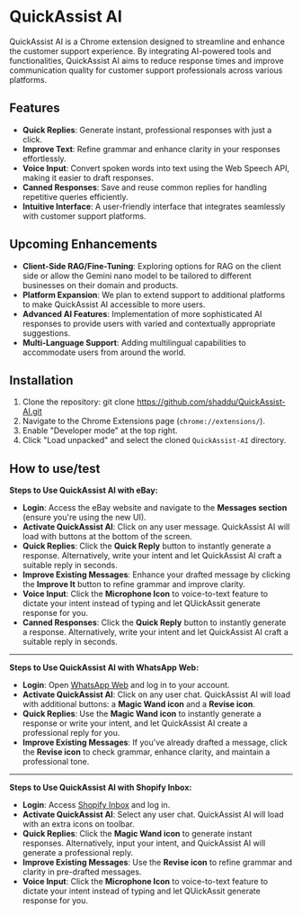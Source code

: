# QuickAssist AI
  
QuickAssist AI is a Chrome extension designed to streamline and enhance the customer support experience. By integrating AI-powered tools and functionalities, QuickAssist AI aims to reduce response times and improve communication quality for customer support professionals across various platforms.  
  
## Features

- **Quick Replies**: Generate instant, professional responses with just a click.  
- **Improve Text**: Refine grammar and enhance clarity in your responses effortlessly.  
- **Voice Input**: Convert spoken words into text using the Web Speech API, making it easier to draft responses.  
- **Canned Responses**: Save and reuse common replies for handling repetitive queries efficiently.     
- **Intuitive Interface**: A user-friendly interface that integrates seamlessly with customer support platforms. 
  
## Upcoming Enhancements  
  
- **Client-Side RAG/Fine-Tuning**: Exploring options for RAG on the client side or allow the Gemini nano model to be tailored to different businesses on their domain and products. 
- **Platform Expansion**: We plan to extend support to additional platforms to make QuickAssist AI accessible to more users.  
- **Advanced AI Features**: Implementation of more sophisticated AI responses to provide users with varied and contextually appropriate suggestions.  
- **Multi-Language Support**: Adding multilingual capabilities to accommodate users from around the world. 
  
## Installation  
  
1. Clone the repository:
git clone https://github.com/shaddu/QuickAssist-AI.git
2. Navigate to the Chrome Extensions page (`chrome://extensions/`).  
3. Enable "Developer mode" at the top right.
4. Click "Load unpacked" and select the cloned `QuickAssist-AI` directory.  
  
## How to use/test

**Steps to Use QuickAssist AI with eBay:**  
- **Login**: Access the eBay website and navigate to the **Messages section** (ensure you're using the new UI).  
- **Activate QuickAssist AI**: Click on any user message. QuickAssist AI will load with buttons at the bottom of the screen.  
- **Quick Replies**: Click the **Quick Reply** button to instantly generate a response. Alternatively, write your intent and let QuickAssist AI craft a suitable reply in seconds.  
- **Improve Existing Messages**: Enhance your drafted message by clicking the **Improve It** button to refine grammar and improve clarity.
- **Voice Input**: Click the **Microphone Icon** to voice-to-text feature to dictate your intent instead of typing and let QUickAssit generate response for you.
- **Canned Responses**: Click the **Quick Reply** button to instantly generate a response. Alternatively, write your intent and let QuickAssist AI craft a suitable reply in seconds.  

---

**Steps to Use QuickAssist AI with WhatsApp Web:**  
- **Login**: Open [WhatsApp Web](https://web.whatsapp.com/) and log in to your account.  
- **Activate QuickAssist AI**: Click on any user chat. QuickAssist AI will load with additional buttons: a **Magic Wand icon** and a **Revise icon**.  
- **Quick Replies**: Use the **Magic Wand icon** to instantly generate a response or write your intent, and let QuickAssist AI create a professional reply for you.  
- **Improve Existing Messages**: If you've already drafted a message, click the **Revise icon** to check grammar, enhance clarity, and maintain a professional tone.  

---

**Steps to Use QuickAssist AI with Shopify Inbox:**  
- **Login**: Access [Shopify Inbox](https://inbox.shopify.com/) and log in.  
- **Activate QuickAssist AI**: Select any user chat. QuickAssist AI will load with an extra icons on toolbar.  
- **Quick Replies**: Click the **Magic Wand icon** to generate instant responses. Alternatively, input your intent, and QuickAssist AI will generate a professional reply.  
- **Improve Existing Messages**: Use the **Revise icon** to refine grammar and clarity in pre-drafted messages.  
- **Voice Input**: Click the **Microphone Icon** to voice-to-text feature to dictate your intent instead of typing and let QUickAssit generate response for you.
 